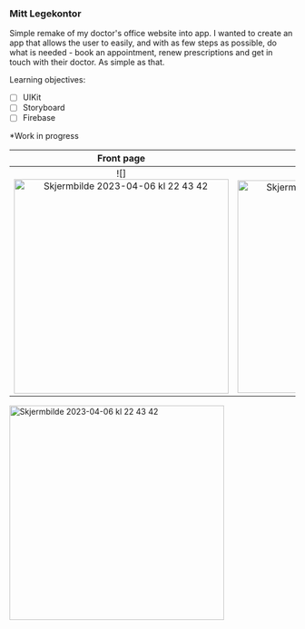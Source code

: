 ### Mitt Legekontor

Simple remake of my doctor's office website into app. I wanted to create an app that allows the user to easily, and with as few steps as possible, do what is needed - book an appointment, renew prescriptions and get in touch with their doctor. As simple as that.

Learning objectives:
- [ ] UIKit
- [ ] Storyboard
- [ ] Firebase

*Work in progress

Front page                 |  Book Apointment
:-------------------------:|:-------------------------:
![]<img width="378" alt="Skjermbilde 2023-04-06 kl  22 43 42" src="https://user-images.githubusercontent.com/89581352/230492761-c9f2b6df-c40a-4536-81c4-436fcbf74155.png">  |  ![]<img width="375" alt="Skjermbilde 2023-04-06 kl  22 48 50" src="https://user-images.githubusercontent.com/89581352/230492730-24679bd4-abe1-4856-b5d6-b93e38a521c1.png">

<img width="378" alt="Skjermbilde 2023-04-06 kl  22 43 42" src="https://user-images.githubusercontent.com/89581352/230490906-3c47d7ff-b0ed-4f45-a894-5e39de693925.png">

